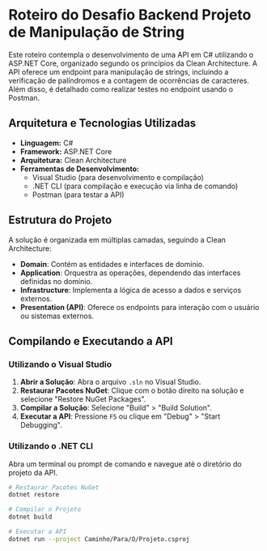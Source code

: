 # Roteiro do Desafio Backend Projeto de Manipulação de String

Este roteiro contempla o desenvolvimento de uma API em C# utilizando o ASP.NET Core, organizado segundo os princípios da Clean Architecture. A API oferece um endpoint para manipulação de strings, incluindo a verificação de palíndromos e a contagem de ocorrências de caracteres. Além disso, é detalhado como realizar testes no endpoint usando o Postman.

## Arquitetura e Tecnologias Utilizadas

- **Linguagem:** C#
- **Framework:** ASP.NET Core
- **Arquitetura:** Clean Architecture
- **Ferramentas de Desenvolvimento:**
  - Visual Studio (para desenvolvimento e compilação)
  - .NET CLI (para compilação e execução via linha de comando)
  - Postman (para testar a API)

## Estrutura do Projeto

A solução é organizada em múltiplas camadas, seguindo a Clean Architecture:

- **Domain**: Contém as entidades e interfaces de domínio.
- **Application**: Orquestra as operações, dependendo das interfaces definidas no domínio.
- **Infrastructure**: Implementa a lógica de acesso a dados e serviços externos.
- **Presentation (API)**: Oferece os endpoints para interação com o usuário ou sistemas externos.

## Compilando e Executando a API

### Utilizando o Visual Studio

1. **Abrir a Solução**: Abra o arquivo `.sln` no Visual Studio.
2. **Restaurar Pacotes NuGet**: Clique com o botão direito na solução e selecione "Restore NuGet Packages".
3. **Compilar a Solução**: Selecione "Build" > "Build Solution".
4. **Executar a API**: Pressione `F5` ou clique em "Debug" > "Start Debugging".

### Utilizando o .NET CLI

Abra um terminal ou prompt de comando e navegue até o diretório do projeto da API.

```bash
# Restaurar Pacotes NuGet
dotnet restore

# Compilar o Projeto
dotnet build

# Executar a API
dotnet run --project Caminho/Para/O/Projeto.csproj
